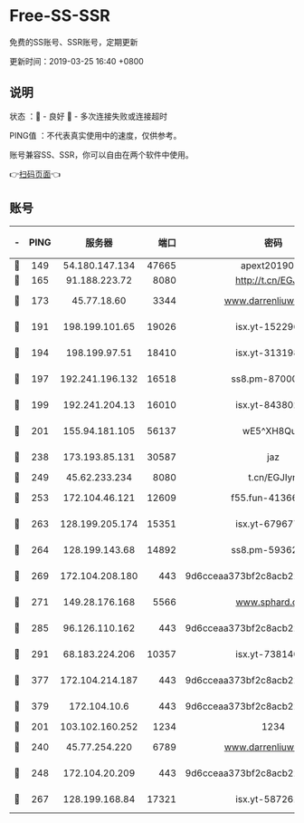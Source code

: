 # Free-SS-SSR

免费的SS账号、SSR账号，定期更新

更新时间：2019-03-25 16:40 +0800

## 说明

状态     ：🙂 - 良好 🙁 - 多次连接失败或连接超时

PING值   ：不代表真实使用中的速度，仅供参考。

账号兼容SS、SSR，你可以自由在两个软件中使用。

👉[扫码页面](https://liesauer.github.io/Free-SS-SSR/)👈

## 账号

|-|PING|服务器|端口|密码|加密方式|区域|
|:----:|:----:|:-----:|-----:|:----:|:----:|:----:|
|🙂|149|54.180.147.134|47665|apext2019001|chacha20|KR|
|🙂|165|91.188.223.72|8080|http://t.cn/EGJIyrl|rc4-md5|RU|
|🙂|173|45.77.18.60|3344|www.darrenliuwei.com|aes-256-cfb|JP|
|🙂|191|198.199.101.65|19026|isx.yt-15229699|aes-256-cfb|US|
|🙂|194|198.199.97.51|18410|isx.yt-31319888|aes-256-cfb|US|
|🙂|197|192.241.196.132|16518|ss8.pm-87000545|aes-256-cfb|US|
|🙂|199|192.241.204.13|16010|isx.yt-84380277|aes-256-cfb|US|
|🙂|201|155.94.181.105|56137|wE5^XH8Quw|aes-256-cfb|US|
|🙂|238|173.193.85.131|30587|jaz|aes-256-cfb|US|
|🙂|249|45.62.233.234|8080|t.cn/EGJIyrl|rc4-md5|CA|
|🙂|253|172.104.46.121|12609|f55.fun-41366697|aes-256-cfb|SG|
|🙂|263|128.199.205.174|15351|isx.yt-67967792|aes-256-cfb|SG|
|🙂|264|128.199.143.68|14892|ss8.pm-59362021|aes-256-cfb|SG|
|🙂|269|172.104.208.180|443|9d6cceaa373bf2c8acb22e60b6a58be6|aes-256-cfb|US|
|🙂|271|149.28.176.168|5566|www.sphard.com|aes-256-cfb|AU|
|🙂|285|96.126.110.162|443|9d6cceaa373bf2c8acb22e60b6a58be6|aes-256-cfb|US|
|🙂|291|68.183.224.206|10357|isx.yt-73814044|aes-256-cfb|SG|
|🙂|377|172.104.214.187|443|9d6cceaa373bf2c8acb22e60b6a58be6|aes-256-cfb|US|
|🙂|379|172.104.10.6|443|9d6cceaa373bf2c8acb22e60b6a58be6|aes-256-cfb|US|
|🙂|201|103.102.160.252|1234|1234|rc4-md5|JP|
|🙂|240|45.77.254.220|6789|www.darrenliuwei.com|aes-256-cfb|SG|
|🙂|248|172.104.20.209|443|9d6cceaa373bf2c8acb22e60b6a58be6|aes-256-cfb|US|
|🙂|267|128.199.168.84|17321|isx.yt-58726125|aes-256-cfb|SG|
